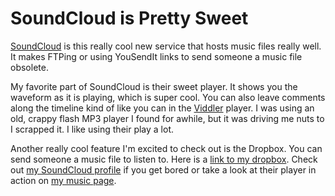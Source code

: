 # SoundCloud is Pretty Sweet

[SoundCloud](http://soundcloud.com/) is this really cool new service that hosts music files really well. It makes FTPing or using YouSendIt links to send someone a music file obsolete.

My favorite part of SoundCloud is their sweet player. It shows you the waveform as it is playing, which is super cool. You can also leave comments along the timeline kind of like you can in the [Viddler](http://viddler.com) player. I was using an old, crappy flash MP3 player I found for awhile, but it was driving me nuts to I scrapped it. I like using their play a lot.

Another really cool feature I'm excited to check out is the Dropbox. You can send someone a music file to listen to. Here is a [link to my dropbox](http://soundcloud.com/samsoffes/dropbox). Check out [my SoundCloud profile](http://soundcloud.com/samsoffes) if you get bored or take a look at their player in action on [my music page](http://samsoff.es/music).
